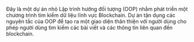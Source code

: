 Đây là một dự án nhỏ Lập trình hướng đối tượng (OOP) nhằm phát triển một chương trình tìm kiếm dữ liệu lĩnh vực Blockchain. Dự án tận dụng các nguyên tắc của OOP để tạo ra một giao diện thân thiện với người dùng cho phép người dùng tìm kiếm các bài viết và các thông tin liên quan đến blockchain.
